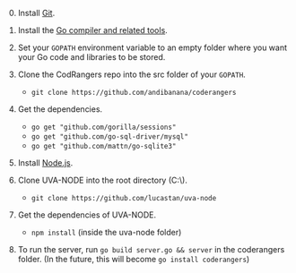 0. Install [Git](https://git-scm.com/).

1. Install the [Go compiler and related tools](https://golang.org).

2. Set your `GOPATH` environment variable to an empty folder where you want 
   your Go code and libraries to be stored.

3. Clone the CodRangers repo into the src folder of your `GOPATH`.
     - `git clone https://github.com/andibanana/coderangers`

4. Get the dependencies.
     - `go get "github.com/gorilla/sessions"`
     - `go get "github.com/go-sql-driver/mysql"`
     - `go get "github.com/mattn/go-sqlite3"`

5. Install [Node.js](https://nodejs.org/).

6. Clone UVA-NODE into the root directory (C:\\).
     - `git clone https://github.com/lucastan/uva-node`

7. Get the dependencies of UVA-NODE.
     - `npm install` (inside the uva-node folder)

8. To run the server, run `go build server.go && server` in the coderangers 
   folder. (In the future, this will become `go install coderangers`)

